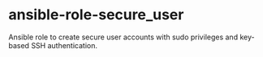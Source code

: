 # ansible-role-secure_user
Ansible role to create secure user accounts with sudo privileges and key-based SSH authentication.
